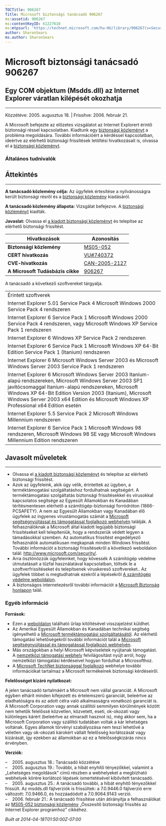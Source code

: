 ```yaml
---
TOCTitle: 906267
Title: Microsoft biztonsági tanácsadó 906267
ms:assetid: 906267
ms:contentKeyID: 61227610
ms:mtpsurl: 'https://technet.microsoft.com/hu-HU/library/906267(v=Security.10)'
author: SharonSears
ms.author: SharonSears
---
```




Microsoft biztonsági tanácsadó 906267
=====================================

Egy COM objektum (Msdds.dll) az Internet Explorer váratlan kilépését okozhatja
---------------------------------------------------------------------------
---

Közzétéve: 2005. augusztus 18. | Frissítve: 2006. február 21.

A Microsoft befejezte az előzetes vizsgálatot az Internet Explorert érintő biztonsági réssel kapcsolatban. Kiadtunk egy [biztonsági közleményt](http://go.microsoft.com/fwlink/?linkid=50690) a probléma megoldására. További információért a kérdéssel kapcsolatban, ideértve az elérhető biztonsági frissítések letöltési hivatkozásait is, olvassa el a [biztonsági közleményt](http://go.microsoft.com/fwlink/?linkid=50690).

### Általános tudnivalók

Áttekintés
-------
---


**A tanácsadó közlemény célja:** Az ügyfelek értesítése a nyilvánosságra került biztonsági résről és a [biztonsági közlemény](http://go.microsoft.com/fwlink/?linkid=50690) kiadásáról.

**A tanácsadó közlemény állapota:** Vizsgálat befejezve. A [biztonsági közleményt](http://go.microsoft.com/fwlink/?linkid=50690) kiadták.

**Javaslat:** Olvassa el [a kiadott biztonsági közleményt](http://go.microsoft.com/fwlink/?linkid=50690) és telepítse az elérhető biztonsági frissítést.

| Hivatkozások                     | Azonosítás                                                                       |
|----------------------------------|----------------------------------------------------------------------------------|
| **Biztonsági közlemény**         | [MS05-052](http://go.microsoft.com/fwlink/?linkid=50690)                         |
| **CERT hivatkozás**              | [VU\#740372](http://www.kb.cert.org/vuls/id/740372)                              |
| **CVE-hivatkozás**               | [CAN-2005-2127](http://www.cve.mitre.org/cgi-bin/cvename.cgi?name=can-2005-2127) |
| **A Microsoft Tudásbázis cikke** | [906267](http://support.microsoft.com/kb/906267)                                 |

A tanácsadó a következő szoftvereket tárgyalja.

|                                                                                                                                                                                                                                                                                                                           |
|---------------------------------------------------------------------------------------------------------------------------------------------------------------------------------------------------------------------------------------------------------------------------------------------------------------------------|
| Érintett szoftverek                                                                                                                                                                                                                                                                                                       |
| Internet Explorer 5.01 Service Pack 4 Microsoft Windows 2000 Service Pack 4 rendszeren                                                                                                                                                                                                                                    |
| Internet Explorer 6 Service Pack 1 Microsoft Windows 2000 Service Pack 4 rendszeren, vagy Microsoft Windows XP Service Pack 1 rendszeren                                                                                                                                                                                  |
| Internet Explorer 6 Windows XP Service Pack 2 rendszeren                                                                                                                                                                                                                                                                  |
| Internet Explorer 6 Service Pack 1 Microsoft Windows XP 64-Bit Edition Service Pack 1 (Itanium) rendszeren                                                                                                                                                                                                                |
| Internet Explorer 6 Microsoft Windows Server 2003 és Microsoft Windows Server 2003 Service Pack 1 rendszeren                                                                                                                                                                                                              |
| Internet Explorer 6 Microsoft Windows Server 2003 Itanium-alapú rendszereken, Microsoft Windows Server 2003 SP1 javítócsomaggal Itanium-alapú rendszereken, Microsoft Windows XP 64-Bit Edition Version 2003 (Itanium), Microsoft Windows Server 2003 x64 Edition és Microsoft Windows XP Professional x64 Edition esetén |
| Internet Explorer 5.5 Service Pack 2 Microsoft Windows Millennium rendszeren                                                                                                                                                                                                                                              |
| Internet Explorer 6 Service Pack 1 Microsoft Windows 98 rendszeren, Microsoft Windows 98 SE vagy Microsoft Windows Millennium Edition rendszeren                                                                                                                                                                          |

Javasolt műveletek
---------------
---


-   Olvassa el [a kiadott biztonsági közleményt](http://go.microsoft.com/fwlink/?linkid=50690) és telepítse az elérhető biztonsági frissítést.
-   Azok az ügyfeleink, akik úgy vélik, érintettek az ügyben, a terméktámogatási szolgáltatáshoz fordulhatnak segítségért. A terméktámogatási szolgáltatás biztonsági frissítésekkel és vírusokkal kapcsolatos segítsége az Egyesült Államokban és Kanadában térítésmentesen elérhető a számítógép-biztonsági forródróton (1866-PCSAFETY). A nem az Egyesült Államokban vagy Kanadában élő ügyfelek az ingyenes vírustámogatás számát a [Microsoft segítségnyújtással és támogatással foglalkozó webhelyén](http://support.microsoft.com/security/) találják.
    A felhasználóknak a Microsoft által kiadott legújabb biztonsági frissítéseket kell telepíteniük, hogy a rendszerük védett legyen a támadásokkal szemben. Az automatikus frissítést engedélyező felhasználók automatikusan megkapnak minden Windows frissítést. További információt a biztonsági frissítésekről a következő weboldalon talál: <http://www.microsoft.com/security/>.
-   Arra ösztönözzük ügyfeleinket, hogy kövessék A számítógép védelme útmutatásait a tűzfal használatával kapcsolatban, töltsék le a szoftverfrissítéseket és telepítsenek víruskereső szoftvereket.. Az ügyfelek többet is megtudhatnak ezekről a lépésekről [A számítógép védelme weboldalon](http://www.microsoft.com/protect).
-   A biztonságos internetezésről további információt a [Microsoft Biztonság honlapon](http://www.microsoft.com/security) talál.

### Egyéb információ

**Források:**

-   Ezen a [weboldalon](https://support.microsoft.com/common/survey.aspx?scid=sw;en;1257&amp;showpage=1&amp;ws=technet&amp;sd=tech) található űrlap kitöltésével visszajelzést küldhet.
-   Az Amerikai Egyesült Államokban és Kanadában technikai segítség igényelhető a [Microsoft terméktámogatási szolgáltatásától](http://go.microsoft.com/fwlink/?linkid=21131). Az elérhető támogatási lehetőségekről további információt talál a [Microsoft segítségnyújtással és támogatással foglalkozó webhelyén](http://support.microsoft.com/).
-   Más országokban a helyi Microsoft képviseletek nyújtanak támogatást. A [nemzetközi támogatási webhely](http://go.microsoft.com/fwlink/?linkid=21155) felvilágosítást nyújt arról, hogy nemzetközi támogatási kérdéseivel hogyan fordulhat a Microsofthoz.
-   A [Microsoft TechNet biztonsággal foglalkozó](http://go.microsoft.com/fwlink/?linkid=21132) webhelye további információkat tartalmaz a Microsoft termékeinek biztonsági kérdéseiről.

**Felelősséget kizáró nyilatkozat:**

A jelen tanácsadó tartalmáért a Microsoft nem vállal garanciát. A Microsoft egyben elhárít minden kifejezett és értelemszerű garanciát, beleértve az eladhatóságra és az adott célra való alkalmasságra vonatkozó garanciát is. A Microsoft Corporation vagy annak szállítói semmilyen körülmények között nem tehetők felelőssé közvetlen, közvetett, eseti, ok-okozati vagy különleges kárért (beleértve az elmaradt hasznot is), még akkor sem, ha a Microsoft Corporation vagy szállítói tudatában voltak a kár lehetséges voltának. Egyes államok törvényi szabályozása nem teszi lehetővé a véletlen vagy ok-okozati károkért vállalt felelősség korlátozását vagy kizárását, így ezekben az államokban az ez a felelősségkizárás nincs érvényben.

**Verziók:**

&ndash;&nbsp;&nbsp;&nbsp;&nbsp;2005. augusztus 18.: Tanácsadó közzétéve  
&ndash;&nbsp;&nbsp;&nbsp;&nbsp;2005. augusztus 19.: További, a hibát enyhítő tényezőkkel, valamint a „Lehetséges megoldások” című részben a webhelyeket a megbízható webhelyek körére korlátozó lépések ismertetésével kibővített tanácsadó.  
&ndash;&nbsp;&nbsp;&nbsp;&nbsp;2005. augusztus 25.: A tanácsadó további, a hibát enyhítő tényezőkkel frissült. Az msdds.dll fájlverziók is frissültek: a 7.0.9446.0 fájlverzió erre változott: 7.0.9466.0, és hozzáadódott a 7.0.9064.9143 verzió.  
&ndash;&nbsp;&nbsp;&nbsp;&nbsp;2006. február 21.: A tanácsadó frissítése után átirányítja a felhasználókat az [MS05-052 biztonsági közlemény](http://go.microsoft.com/fwlink/?linkid=50690) „Összesítő biztonsági frissítés az Internet Explorer programhoz” cikkéhez.

*Built at 2014-04-18T01:50:00Z-07:00*
